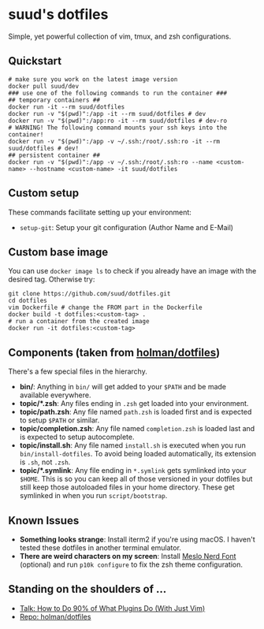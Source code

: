 # suud's dotfiles
Simple, yet powerful collection of vim, tmux, and zsh configurations.

## Quickstart
```
# make sure you work on the latest image version
docker pull suud/dev 
### use one of the following commands to run the container ###
## temporary containers ##
docker run -it --rm suud/dotfiles
docker run -v "$(pwd)":/app -it --rm suud/dotfiles # dev
docker run -v "$(pwd)":/app:ro -it --rm suud/dotfiles # dev-ro
# WARNING! The following command mounts your ssh keys into the container!
docker run -v "$(pwd)":/app -v ~/.ssh:/root/.ssh:ro -it --rm suud/dotfiles # dev!
## persistent container ##
docker run -v "$(pwd)":/app -v ~/.ssh:/root/.ssh:ro --name <custom-name> --hostname <custom-name> -it suud/dotfiles
```

## Custom setup

These commands facilitate setting up your environment:

- `setup-git`: Setup your git configuration (Author Name and E-Mail)


## Custom base image
You can use `docker image ls` to check if you already have an image with the
desired tag. Otherwise try:

```
git clone https://github.com/suud/dotfiles.git
cd dotfiles
vim Dockerfile # change the FROM part in the Dockerfile
docker build -t dotfiles:<custom-tag> .
# run a container from the created image
docker run -it dotfiles:<custom-tag>
```


## Components (taken from [holman/dotfiles](https://github.com/holman/dotfiles))

There's a few special files in the hierarchy.

- **bin/**: Anything in `bin/` will get added to your `$PATH` and be made
  available everywhere.
- **topic/\*.zsh**: Any files ending in `.zsh` get loaded into your
  environment.
- **topic/path.zsh**: Any file named `path.zsh` is loaded first and is
  expected to setup `$PATH` or similar.
- **topic/completion.zsh**: Any file named `completion.zsh` is loaded
  last and is expected to setup autocomplete.
- **topic/install.sh**: Any file named `install.sh` is executed when you run `bin/install-dotfiles`. To avoid being loaded automatically, its extension is `.sh`, not `.zsh`.
- **topic/\*.symlink**: Any file ending in `*.symlink` gets symlinked into
  your `$HOME`. This is so you can keep all of those versioned in your dotfiles
  but still keep those autoloaded files in your home directory. These get
  symlinked in when you run `script/bootstrap`.

## Known Issues
- **Something looks strange**: Install iterm2 if you're using macOS. I haven't tested these dotfiles in another terminal emulator.
- **There are weird characters on my screen**: Install [Meslo Nerd Font](https://github.com/romkatv/powerlevel10k#fonts) (optional) and run `p10k configure` to fix the zsh theme configuration.

## Standing on the shoulders of ...
- [Talk: How to Do 90% of What Plugins Do (With Just Vim)](https://youtu.be/XA2WjJbmmoM)
- [Repo: holman/dotfiles](https://github.com/holman/dotfiles)
